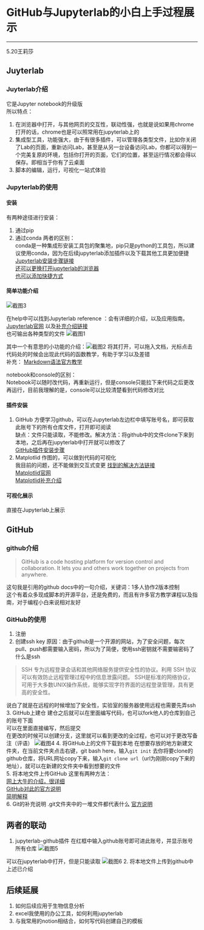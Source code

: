 # GitHub与Jupyterlab的小白上手过程展示
***
5.20王莉莎


## Juyterlab
### Juyterlab介绍
它是Jupyter notebook的升级版<br>
所以特点：<br>
1. 在浏览器中打开，与其他网页的交互性，联动性强，也就是说如果用chrome打开的话，chrome也是可以照常用在jupyterlab上的
2. 集成型工具，功能强大，由于有很多插件，可以管理各类型文件，比如你关闭了Lab的页面，重新访问Lab，甚至是从另一台设备访问Lab，你都可以得到一个完美复原的环境，包括你打开的页面，它们的位置，甚至运行情况都会得以保存。即相当于你有了云桌面
3. 脚本的编辑，运行，可视化一站式体验<br>


### Jupyterlab的使用
#### 安装
有两种途径进行安装：<br>
1. 通过pip 
2. 通过conda
两者的区别：<br>
conda是一种集成形安装工具包的聚集地，pip只是python的工具包，所以建议使用conda，因为在后续jupyterlab添加插件以及下载其他工具更加便捷<br>
[Jupyterlab安装步骤链接](https://jupyter.org/install)<br>
[还可以更换打开jupyterlab的浏览器](https://cloud.tencent.com/developer/article/1740382)<br>
[也可以添加快捷方式](https://blog.csdn.net/mark__tuwen/article/details/106030691)<br>

#### 简单功能介绍
![截图3](https://s2.loli.net/2022/05/18/7YHRNTazV6UhJjb.png "Jupyterlab界面")

在help中可以找到Jupyterlab reference ：会有详细的介绍，以及应用指南。[Jupyterlab官网](https://jupyter.org/)
以及[补充介绍链接](https://zhuanlan.zhihu.com/p/87403131)<br>
也可输出各种类型的文件
![截图1](https://s2.loli.net/2022/05/18/ogLtpe7xj9RJrTG.png "输出文件处截图")

其中一个有意思的小功能的介绍：![截图2](https://s2.loli.net/2022/05/18/9sYLNAmza7yOwQh.png "一个小功能介绍")
将其打开，可以拖入文档，光标点击代码处的时候会出现此代码的函数教学，有助于学习以及差错<br>
补充：
[Markdown语法官方教学](https://markdown.com.cn/)

notebook和console的区别：<br>
Notebook可以随时改代码，再重新运行，但是console只能拉下来代码之后更改再运行，目前我理解的是，console可以比较清楚看到代码修改对比

#### 插件安装
1. GitHub
方便学习github，可以在Jupyterlab左边栏中填写账号名，即可获取此账号下的所有仓库文件，打开即可阅读<br>
缺点：文件只能读取，不能修改。解决方法：将github中的文件clone下来到本地，之后再在jupyterlab中打开就可以修改了<br>
[GitHub插件安装步骤](https://github.com/lisa348/jupyterlab-github/blob/master/README.md)<br>
2. Matplotlid
作图的，可以做到代码的可视化<br>
我目前的问题，还不能做到交互式变更
[找到的解决方法链接](https://zhuanlan.zhihu.com/p/371673879)<br>
[Matplotlid官网](https://matplotlib.org/)<br>
[Matplotlid补充介绍](https://blog.csdn.net/qq_34859482/article/details/80617391)<br>

#### 可视化展示
直接在Jupyterlab上展示

## GitHub
### github介绍
>GitHub is a code hosting platform for version control and collaboration. It lets you and others work together on projects from anywhere.

这句我是引用的github docs中的一句介绍，关键词：1多人协作2版本控制<br>
这个有着众多现成脚本的开源平台，还是免费的，而且有许多官方教学课程以及指南，对于编程小白来说相对友好<br>
### GitHub的使用
1. 注册
2. 创建ssh key
原因：由于github是一个开源的网站，为了安全问题，每次pull、push都需要输入密码，所以为了简便，使用ssh密钥就不需要输密码了<br>
什么是ssh
>SSH 专为远程登录会话和其他网络服务提供安全性的协议。利用 SSH 协议可以有效防止远程管理过程中的信息泄露问题。
SSH是标准的网络协议，可用于大多数UNIX操作系统，能够实现字符界面的远程登录管理，具有更高的安全性。

说白了就是在远程的时候增加了安全性，实验室的服务器使用远程也需要先弄ssh
3. GitHub上建仓
建仓之后就可以在里面编写代码，也可以fork他人的仓库到自己的账号下面<br>
可以在里面直接编写，然后提交<br>
在更改的时候可以创建分支，这里就可以看到更改的全过程，也可以对于更改写备注（评语）
![截图4](https://s2.loli.net/2022/05/18/HeGuf7DWsyaqIE9.png "GitHub创建分支")
4. 将GitHub上的文件下载到本地
在想要存放的地方新建文件夹，在当前文件夹点击右键，git bash here，输入`git init`
去你将要clone的github仓库，将URL网址copy下来，输入`git clone url`（url为刚刚copy下来的地址），就可以在新建的文件夹中看到想要的文件<br>
5. 将本地文件上传GitHub
这里有两种方法：<br>
[网上大牛的介绍，很详细](https://blog.csdn.net/u013553529/article/details/59144904)<br>
[GitHub对此的官方说明](https://docs.github.com/cn/repositories/working-with-files/managing-files/adding-a-file-to-a-repository)<br>
[简明解释](https://zhuanlan.zhihu.com/p/359552966)<br>
6.  Git的补充说明
.git文件夹中的一堆文件都代表什么
[官方说明](file:///D:/Git/mingw64/share/doc/git-doc/gitrepository-layout.html)
## 两者的联动
1. jupyterlab-github插件
在红框中输入github账号即可进此账号，并显示账号所有仓库
![截图5](https://s2.loli.net/2022/05/18/I9hUurNMG26VW5l.png "GitHub插件")

可以在jupyterlab中打开，但是只能读取
![截图6](https://s2.loli.net/2022/05/18/SVqZOQNwsjUM1zd.png "只能读取")
2. 将本地文件上传到github中<br>
上述已介绍

## 后续延展
1. 如何后续应用于生物信息分析
2. excel我使用的办公工具，如何利用jupyterlab
3. 与我常用的notion相结合，如何写代码创建自己的模板





